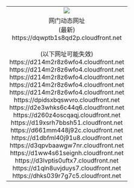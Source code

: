 ﻿<table>
  <tr></tr>
  <tr><td colspan=2 align=center><img src="https://dqwptb1s8qd2p.cloudfront.net/Up/oGate.jpg" /></td></tr>
  <tr><td colspan=2 align=center>网门动态网址<br/>(最新)
<br>https://dqwptb1s8qd2p.cloudfront.net
<br/><br/>(以下网址可能失效)
<br>https://d214m2r8z6wfo4.cloudfront.net
<br>https://d214m2r8z6wfo4.cloudfront.net
<br>https://d214m2r8z6wfo4.cloudfront.net
<br>https://d214m2r8z6wfo4.cloudfront.net
<br>https://d214m2r8z6wfo4.cloudfront.net
<br>https://dpidsxbqswvro.cloudfront.net
<br>https://d2e3whks6c44q6.cloudfront.net
<br>https://d260z4oscqaqj.cloudfront.net
<br>https://d19xsrh7bbsh51.cloudfront.net
<br>https://d661mm448j92c.cloudfront.net
<br>https://d1dbfml40j91u8.cloudfront.net
<br>https://d3qpvbaawgw7nr.cloudfront.net
<br>https://d1ww4s61seignh.cloudfront.net
<br>https://d3lvptis0uftx7.cloudfront.net
<br>https://d1qln8uvjduys7.cloudfront.net
<br>https://dhks039r7g7c5.cloudfront.net
    </td>
  </tr>
</table>

